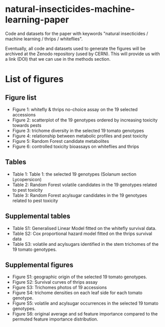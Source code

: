 # natural-insecticides-machine-learning-paper
Code and datasets for the paper with keywords "natural insecticides / machine learning / thrips / whiteflies".

Eventually, all code and datasets used to generate the figures will be archived at the Zenodo repository (used by CERN). This will provide us with a link (DOI) that we can use in the methods section.  

# List of figures
## Figure list

- Figure 1: whitefly & thrips no-choice assay on the 19 selected accessions
- Figure 2: scatterplot of the 19 genotypes ordered by increasing toxicity towards pests  
- Figure 3: trichome diversity in the selected 19 tomato genotypes
- Figure 4: relationship between metabolic profiles and pest toxicity
- Figure 5: Random Forest candidate metabolites 
- Figure 6: controlled toxicity bioassays on whiteflies and thrips 

## Tables
- Table 1: Table 1: the selected 19 genotypes (Solanum section Lycopersicon)
- Table 2: Random Forest volatile candidates in the 19 genotypes related to pest toxicity
- Table 3: Random Forest acylsugar candidates in the 19 genotypes related to pest toxicity

## Supplemental tables 
- Table S1: Generalised Linear Model fitted on the whitefly survival data.
- Table S2: Cox proportional hazard model fitted on the thrips survival data
- Table S3: volatile and acylsugars identified in the stem trichomes of the 19 tomato genotypes. 

## Supplemental figures
- Figure S1: geographic origin of the selected 19 tomato genotypes. 
- Figure S2: Survival curves of thrips assay
- Figure S3: Trichomes photos of 19 accessions
- Figure S4: trichome densities on each leaf side for each tomato genotype.
- Figure S5: volatile and acylsugar occurrences in the selected 19 tomato genotypes.
- Figure S6: original average and sd feature importance compared to the permuted feature importance distribution. 
